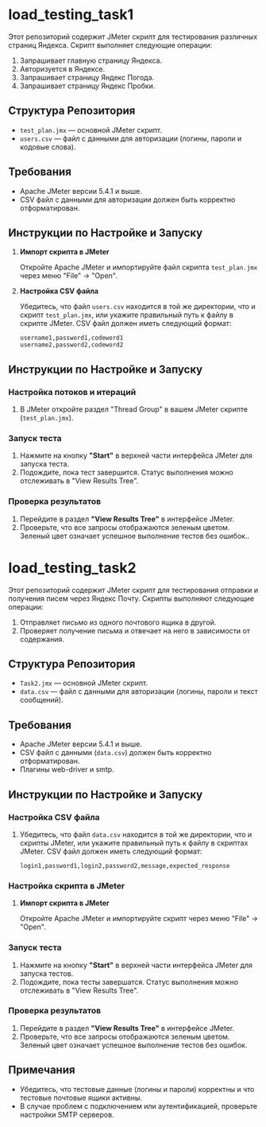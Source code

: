 # load_testing_task1

Этот репозиторий содержит JMeter скрипт для тестирования различных страниц Яндекса. Скрипт выполняет следующие операции:

1. Запрашивает главную страницу Яндекса.
2. Авторизуется в Яндексе.
3. Запрашивает страницу Яндекс Погода.
4. Запрашивает страницу Яндекс Пробки.

## Структура Репозитория

- `test_plan.jmx` — основной JMeter скрипт.
- `users.csv` — файл с данными для авторизации (логины, пароли и кодовые слова).

## Требования

- Apache JMeter версии 5.4.1 и выше.
- CSV файл с данными для авторизации должен быть корректно отформатирован.

## Инструкции по Настройке и Запуску

1. **Импорт скрипта в JMeter**

   Откройте Apache JMeter и импортируйте файл скрипта `test_plan.jmx` через меню "File" -> "Open".

2. **Настройка CSV файла**

   Убедитесь, что файл `users.csv` находится в той же директории, что и скрипт `test_plan.jmx`, или укажите правильный путь к файлу в скрипте JMeter. CSV файл должен иметь следующий формат:

   ```csv
   username1,password1,codeword1
   username2,password2,codeword2
   
## Инструкции по Настройке и Запуску

### Настройка потоков и итераций

1. В JMeter откройте раздел "Thread Group" в вашем JMeter скрипте (`test_plan.jmx`).

### Запуск теста

1. Нажмите на кнопку **"Start"** в верхней части интерфейса JMeter для запуска теста.
2. Подождите, пока тест завершится. Статус выполнения можно отслеживать в "View Results Tree".

### Проверка результатов

1. Перейдите в раздел **"View Results Tree"** в интерфейсе JMeter.
2. Проверьте, что все запросы отображаются зеленым цветом. Зеленый цвет означает успешное выполнение тестов без ошибок..


# load_testing_task2

Этот репозиторий содержит JMeter скрипт для тестирования отправки и получения писем через Яндекс Почту. Скрипты выполняют следующие операции:

1. Отправляет письмо из одного почтового ящика в другой.
2. Проверяет получение письма и отвечает на него в зависимости от содержания.

## Структура Репозитория

- `Task2.jmx` — основной JMeter скрипт.
- `data.csv` — файл с данными для авторизации (логины, пароли и текст сообщений).

## Требования

- Apache JMeter версии 5.4.1 и выше.
- CSV файл с данными (`data.csv`) должен быть корректно отформатирован.
- Плагины web-driver и smtp.

## Инструкции по Настройке и Запуску

### Настройка CSV файла

1. Убедитесь, что файл `data.csv` находится в той же директории, что и скрипты JMeter, или укажите правильный путь к файлу в скриптах JMeter. CSV файл должен иметь следующий формат:

    ```csv
    login1,password1,login2,password2,message,expected_response
    ```

### Настройка скрипта в JMeter

1. **Импорт скрипта в JMeter**

   Откройте Apache JMeter и импортируйте скрипт через меню "File" -> "Open".

### Запуск теста

1. Нажмите на кнопку **"Start"** в верхней части интерфейса JMeter для запуска тестов.
2. Подождите, пока тесты завершатся. Статус выполнения можно отслеживать в "View Results Tree".

### Проверка результатов

1. Перейдите в раздел **"View Results Tree"** в интерфейсе JMeter.
2. Проверьте, что все запросы отображаются зеленым цветом. Зеленый цвет означает успешное выполнение тестов без ошибок.

## Примечания

- Убедитесь, что тестовые данные (логины и пароли) корректны и что тестовые почтовые ящики активны.
- В случае проблем с подключением или аутентификацией, проверьте настройки SMTP серверов.


